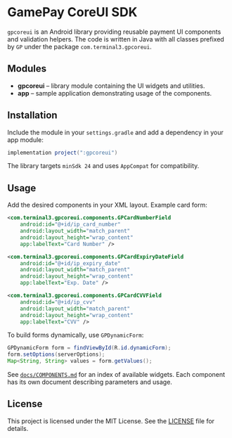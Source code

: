 # GamePay CoreUI SDK

`gpcoreui` is an Android library providing reusable payment UI components and validation helpers. The code is written in Java with all classes prefixed by `GP` under the package `com.terminal3.gpcoreui`.

## Modules
- **gpcoreui** – library module containing the UI widgets and utilities.
- **app** – sample application demonstrating usage of the components.

## Installation
Include the module in your `settings.gradle` and add a dependency in your app module:

```gradle
implementation project(":gpcoreui")
```

The library targets `minSdk 24` and uses `AppCompat` for compatibility.

## Usage
Add the desired components in your XML layout. Example card form:

```xml
<com.terminal3.gpcoreui.components.GPCardNumberField
    android:id="@+id/ip_card_number"
    android:layout_width="match_parent"
    android:layout_height="wrap_content"
    app:labelText="Card Number" />

<com.terminal3.gpcoreui.components.GPCardExpiryDateField
    android:id="@+id/ip_expiry_date"
    android:layout_width="match_parent"
    android:layout_height="wrap_content"
    app:labelText="Exp. Date" />

<com.terminal3.gpcoreui.components.GPCardCVVField
    android:id="@+id/ip_cvv"
    android:layout_width="match_parent"
    android:layout_height="wrap_content"
    app:labelText="CVV" />
```

To build forms dynamically, use `GPDynamicForm`:

```java
GPDynamicForm form = findViewById(R.id.dynamicForm);
form.setOptions(serverOptions);
Map<String, String> values = form.getValues();
```

See [`docs/COMPONENTS.md`](docs/COMPONENTS.md) for an index of available widgets. Each component has its own document describing parameters and usage.

## License
This project is licensed under the MIT License. See the [LICENSE](LICENSE) file for details.
